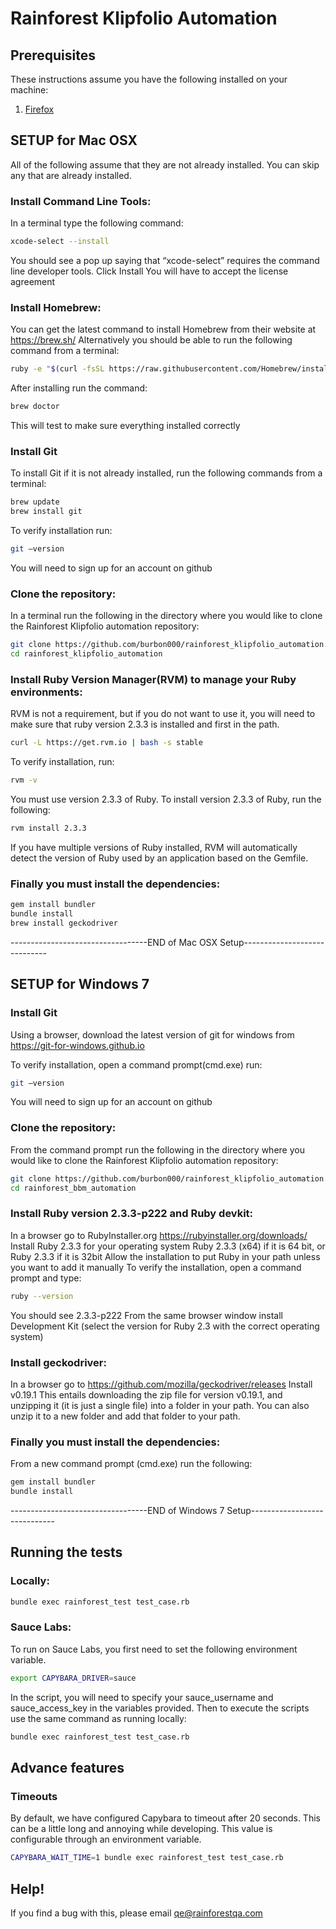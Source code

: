 # Rainforest Klipfolio Automation

## Prerequisites

These instructions assume you have the following installed on your machine:

1. [Firefox](http://www.mozilla.org/en-US/firefox/new/)

## SETUP for Mac OSX

All of the following assume that they are not already installed. You can skip any that are already installed.


### Install Command Line Tools:

In a terminal type the following command: 
```bash
xcode-select --install
```
You should see a pop up saying that “xcode-select” requires the command line developer tools. Click Install
You will have to accept the license agreement


### Install Homebrew:

You can get the latest command to install Homebrew from their website at https://brew.sh/
Alternatively you should be able to run the following command from a terminal:
```bash
ruby -e "$(curl -fsSL https://raw.githubusercontent.com/Homebrew/install/master/install)"
```
After installing run the command: 
```bash
brew doctor
```
This will test to make sure everything installed correctly


### Install Git

To install Git if it is not already installed, run the following commands from a terminal:
```bash
brew update
brew install git
```
To verify installation run: 
```bash
git —version
```
You will need to sign up for an account on github


### Clone the repository:

In a terminal run the following in the directory where you would like to clone the Rainforest Klipfolio automation repository:
```bash
git clone https://github.com/burbon000/rainforest_klipfolio_automation.git
cd rainforest_klipfolio_automation
```


### Install Ruby Version Manager(RVM) to manage your Ruby environments:

RVM is not a requirement, but if you do not want to use it, you will need to make sure that ruby version 2.3.3 is installed and first in the path.
```bash
curl -L https://get.rvm.io | bash -s stable
```
To verify installation, run: 
```bash
rvm -v
```
You must use version 2.3.3 of Ruby. To install version 2.3.3 of Ruby, run the following:
```bash
rvm install 2.3.3
```
If you have multiple versions of Ruby installed, RVM will automatically detect the version of Ruby used by an application based on the Gemfile.


### Finally you must install the dependencies:

```bash
gem install bundler
bundle install
brew install geckodriver
```

----------------------------------END of Mac OSX Setup-----------------------------
## SETUP for Windows 7

### Install Git

Using a browser, download the latest version of git for windows from https://git-for-windows.github.io

To verify installation, open a command prompt(cmd.exe) run: 
```bash
git —version
```
You will need to sign up for an account on github


### Clone the repository:

From the command prompt run the following in the directory where you would like to clone the Rainforest Klipfolio automation repository:
```bash
git clone https://github.com/burbon000/rainforest_klipfolio_automation.git
cd rainforest_bbm_automation
```


### Install Ruby version 2.3.3-p222 and Ruby devkit:

In a browser go to RubyInstaller.org https://rubyinstaller.org/downloads/
Install Ruby 2.3.3 for your operating system Ruby 2.3.3 (x64) if it is 64 bit, or Ruby 2.3.3 if it is 32bit
Allow the installation to put Ruby in your path unless you want to add it manually
To verify the installation, open a command prompt and type:
```bash
ruby --version
```
You should see 2.3.3-p222
From the same browser window install Development Kit (select the version for Ruby 2.3 with the correct operating system)



### Install geckodriver: 

In a browser go to https://github.com/mozilla/geckodriver/releases
Install v0.19.1
This entails downloading the zip file for version v0.19.1, and unzipping it (it is just a single file) into a folder in your path. You can also unzip it to a new folder and add that folder to your path. 


### Finally you must install the dependencies:

From a new command prompt (cmd.exe) run the following:
```bash
gem install bundler
bundle install
```
----------------------------------END of Windows 7 Setup-----------------------------

## Running the tests

### Locally:
```bash
bundle exec rainforest_test test_case.rb
```
### Sauce Labs:
To run on Sauce Labs, you first need to set the following environment variable. 
```bash
export CAPYBARA_DRIVER=sauce
```
In the script, you will need to specify your sauce_username and sauce_access_key in the variables provided.
Then to execute the scripts use the same command as running locally:
```bash
bundle exec rainforest_test test_case.rb
```


## Advance features


### Timeouts

By default, we have configured Capybara to timeout after 20 seconds. This can be a little long and annoying while developing. This value is configurable through an environment variable.

```bash
CAPYBARA_WAIT_TIME=1 bundle exec rainforest_test test_case.rb
```


## Help!

If you find a bug with this, please email [qe@rainforestqa.com](mailto:qu@rainforestqa.com)
